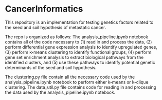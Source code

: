 # CancerInformatics

This repository is an implementation for testing genetics factors related to the seed and soil hypothesis of metastatic cancer.

The repo is organized as follows:
The analysis_pipeline.ipynb notebook contains all of the code necessary to (1) read in and process the data, (2) perform differential gene expression analysis to identify upregulated genes, (3) perform k-means clustering to identify functional groups, (4) perform gene set enrichment analysis to extract biological pathways from the identified clusters, and (5) use these pathways to identify potential genetic determinants of the seed and soil hypothesis.

The clustering.py file contain all the necessary code used by the analysis_pipeline.ipynb notebook to perform either k-means or k-clique clustering. The data_util.py file contains code for reading in and processing the data used by the analysis_pipeline.ipynb notebook.













